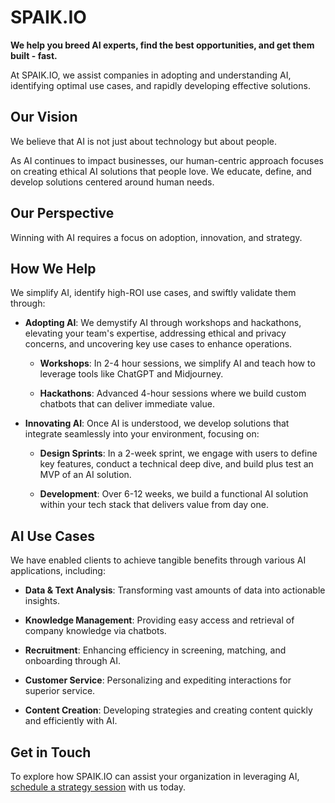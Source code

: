 # SPAIK.IO

**We help you breed AI experts, find the best opportunities, and get them built - fast.**

At SPAIK.IO, we assist companies in adopting and understanding AI, identifying optimal use cases, and rapidly developing effective solutions.

## Our Vision

We believe that AI is not just about technology but about people.

As AI continues to impact businesses, our human-centric approach focuses on creating ethical AI solutions that people love. We educate, define, and develop solutions centered around human needs.

## Our Perspective

Winning with AI requires a focus on adoption, innovation, and strategy.

## How We Help

We simplify AI, identify high-ROI use cases, and swiftly validate them through:

- **Adopting AI**: We demystify AI through workshops and hackathons, elevating your team's expertise, addressing ethical and privacy concerns, and uncovering key use cases to enhance operations.

  - **Workshops**: In 2-4 hour sessions, we simplify AI and teach how to leverage tools like ChatGPT and Midjourney.

  - **Hackathons**: Advanced 4-hour sessions where we build custom chatbots that can deliver immediate value.

- **Innovating AI**: Once AI is understood, we develop solutions that integrate seamlessly into your environment, focusing on:

  - **Design Sprints**: In a 2-week sprint, we engage with users to define key features, conduct a technical deep dive, and build plus test an MVP of an AI solution.

  - **Development**: Over 6-12 weeks, we build a functional AI solution within your tech stack that delivers value from day one.

## AI Use Cases

We have enabled clients to achieve tangible benefits through various AI applications, including:

- **Data & Text Analysis**: Transforming vast amounts of data into actionable insights.

- **Knowledge Management**: Providing easy access and retrieval of company knowledge via chatbots.

- **Recruitment**: Enhancing efficiency in screening, matching, and onboarding through AI.

- **Customer Service**: Personalizing and expediting interactions for superior service.

- **Content Creation**: Developing strategies and creating content quickly and efficiently with AI.

## Get in Touch

To explore how SPAIK.IO can assist your organization in leveraging AI, [schedule a strategy session](https://www.spaik.io) with us today.

